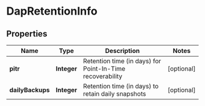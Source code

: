 

# DapRetentionInfo


## Properties

Name | Type | Description | Notes
------------ | ------------- | ------------- | -------------
**pitr** | **Integer** | Retention time (in days) for Point-In-Time recoverability |  [optional]
**dailyBackups** | **Integer** | Retention time (in days) to retain daily snapshots |  [optional]



